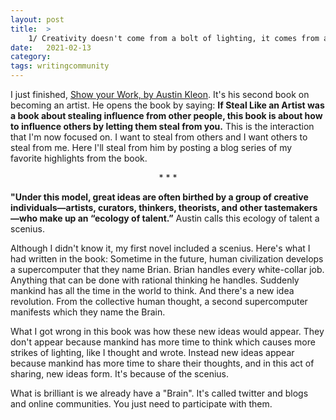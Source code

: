 ```yaml
---
layout: post
title:  >
    1/ Creativity doesn't come from a bolt of lighting, it comes from a "scenius".
date:   2021-02-13
category: 
tags: writingcommunity
---
```

I just finished, [Show your Work, by Austin Kleon](https://www.amazon.com/Show-Your-Work-Austin-Kleon/dp/076117897X). It's his second book on becoming an artist. He opens the book by saying: **If Steal Like an Artist was a book about stealing influence from other people, this book is about how to influence others by letting them steal from you.** This is the interaction that I'm now focused on. I want to steal from others and I want others to steal from me. Here I'll steal from him by posting a blog series of my favorite highlights from the book.

<p style="text-align: center;"> * * * </p>

**"Under this model, great ideas are often birthed by a group of creative individuals—artists, curators, thinkers, theorists, and other tastemakers—who make up an “ecology of talent.”** Austin calls this ecology of talent a scenius. 

Although I didn't know it, my first novel included a scenius. Here's what I had written in the book: Sometime in the future, human civilization develops a supercomputer that they name Brian. Brian handles every white-collar job. Anything that can be done with rational thinking he handles. Suddenly mankind has all the time in the world to think. And there's a new idea revolution. From the collective human thought, a second supercomputer manifests which they name the Brain. 

What I got wrong in this book was how these new ideas would appear. They don't appear because mankind has more time to think which causes more strikes of lighting, like I thought and wrote. Instead new ideas appear because mankind has more time to share their thoughts, and in this act of sharing, new ideas form. It's because of the scenius.

What is brilliant is we already have a "Brain". It's called twitter and blogs and online communities. You just need to participate with them.